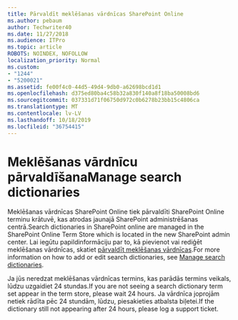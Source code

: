 ```yaml
---
title: Pārvaldīt meklēšanas vārdnīcas SharePoint Online
ms.author: pebaum
author: Techwriter40
ms.date: 11/27/2018
ms.audience: ITPro
ms.topic: article
ROBOTS: NOINDEX, NOFOLLOW
localization_priority: Normal
ms.custom:
- "1244"
- "5200021"
ms.assetid: fe00f4c0-44d5-49d4-9db0-a62698bcd1d1
ms.openlocfilehash: d375ed80ba4c58b32a830f140a8f18ba50008bd6
ms.sourcegitcommit: 037331d71f06750d972c0b6278b23bb15c4806ca
ms.translationtype: MT
ms.contentlocale: lv-LV
ms.lasthandoff: 10/18/2019
ms.locfileid: "36754415"
---
```

# <a name="manage-search-dictionaries"></a><span data-ttu-id="dd812-102">Meklēšanas vārdnīcu pārvaldīšana</span><span class="sxs-lookup"><span data-stu-id="dd812-102">Manage search dictionaries</span></span>

<span data-ttu-id="dd812-103">Meklēšanas vārdnīcas SharePoint Online tiek pārvaldīti SharePoint Online terminu krātuvē, kas atrodas jaunajā SharePoint administrēšanas centrā.</span><span class="sxs-lookup"><span data-stu-id="dd812-103">Search dictionaries in SharePoint online are managed in the SharePoint Online Term Store which is located in the new SharePoint admin center.</span></span> <span data-ttu-id="dd812-104">Lai iegūtu papildinformāciju par to, kā pievienot vai rediģēt meklēšanas vārdnīcas, skatiet [pārvaldīt meklēšanas vārdnīcas](https://go.microsoft.com/fwlink/?linkid=2044669&amp;clcid=0x409).</span><span class="sxs-lookup"><span data-stu-id="dd812-104">For more information on how to add or edit search dictionaries, see [Manage search dictionaries](https://go.microsoft.com/fwlink/?linkid=2044669&amp;clcid=0x409).</span></span>
  
<span data-ttu-id="dd812-105">Ja jūs neredzat meklēšanas vārdnīcas termins, kas parādās termins veikals, lūdzu uzgaidiet 24 stundas.</span><span class="sxs-lookup"><span data-stu-id="dd812-105">If you are not seeing a search dictionary term set appear in the term store, please wait 24 hours.</span></span> <span data-ttu-id="dd812-106">Ja vārdnīca joprojām netiek rādīta pēc 24 stundām, lūdzu, piesakieties atbalsta biļetei.</span><span class="sxs-lookup"><span data-stu-id="dd812-106">If the dictionary still not appearing after 24 hours, please log a support ticket.</span></span>
  
